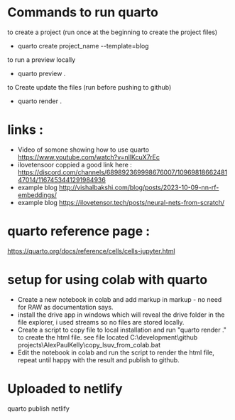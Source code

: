 # Commands to run quarto

to create a project (run once at the beginning to create the project files)
- quarto create project_name --template=blog

to run a preview locally
- quarto preview .

to Create update the files (run before pushing to github)
- quarto render .

# links :

- Video of somone showing how to use quarto https://www.youtube.com/watch?v=nllKcuX7rEc
- ilovetensoor coppied a good link here : https://discord.com/channels/689892369998676007/1096981866248147014/1167453441291984936
- example blog http://vishalbakshi.com/blog/posts/2023-10-09-nn-rf-embeddings/
- example blog https://ilovetensor.tech/posts/neural-nets-from-scratch/

# quarto reference page : 

https://quarto.org/docs/reference/cells/cells-jupyter.html


# setup for using colab with quarto

- Create a new notebook in colab and add markup in markup - no need for RAW as documentation says.
- install the drive app in windows which will reveal the drive folder in the file explorer, i used streams so no files are stored locally.
- Create a script to copy file to local installation and run "quarto render ." to create the html file. see file located C:\development\github projects\AlexPaulKelly\copy_lsuv_from_colab.bat
- Edit the notebook in colab and run the script to render the html file, repeat until happy with the result and publish to github.

# Uploaded to netlify 

quarto publish netlify
